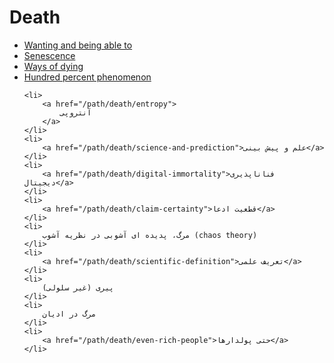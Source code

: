 # Death

- [Wanting and being able to](wanting-and-being-able-to)
- [Senescence](senesence)
- [Ways of dying](ways-of-dying)
- [Hundred percent phenomenon](hundred-precent-phenomenon)

<ul>
    
    <li>
        <a href="/path/death/entropy">
            آنتروپی
        </a>
    </li>
    <li>
        <a href="/path/death/science-and-prediction">علم و پیش بینی</a>
    </li>
    <li>
        <a href="/path/death/digital-immortality">فناناپذیری دیجیتال</a>
    </li>
    <li>
        <a href="/path/death/claim-certainty">قطعیت ادعا</a>
    </li>
    <li>
        مرگ، پدیده ای آشوبی در نظریه آشوب (chaos theory)
    </li>
    <li>
        <a href="/path/death/scientific-definition">تعریف علمی</a>
    </li>
    <li>
        پیری (غیر سلولی)
    </li>
    <li>
        مرگ در ادیان
    </li>
    <li>
        <a href="/path/death/even-rich-people">حتی پولدارها</a>
    </li>
</ul>
